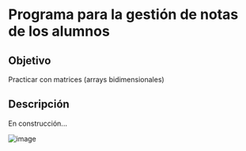 # Programa para la gestión de notas de los alumnos

## Objetivo

Practicar con matrices (arrays bidimensionales)

## Descripción

En construcción...

![image](https://github.com/profeMelola/Programacion-04-2023-24/assets/91023374/234b5a19-aba1-43b8-a09a-c28456545b5f)
